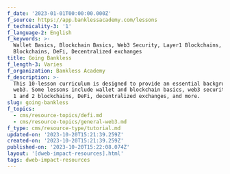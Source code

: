 ```yaml
---
f_date: '2023-01-01T00:00:00.000Z'
f_source: https://app.banklessacademy.com/lessons
f_technicality-3: '1'
f_language-2: English
f_keywords: >-
  Wallet Basics, Blockchain Basics, Web3 Security, Layer1 Blockchains, Layer2
  Blockchains, DeFi, Decentralized exchanges
title: Going Bankless
f_length-3: Varies
f_organization: Bankless Academy
f_description: >-
  This 10-lesson curriculum is designed to provide an essential background of
  web3. Some lessons include wallet and blockchain basics, web3 security, layer
  1 and 2 blockchains, DeFi, decentralized exchanges, and more.
slug: going-bankless
f_topics:
  - cms/resource-topics/defi.md
  - cms/resource-topics/general-web3.md
f_type: cms/resource-type/tutorial.md
updated-on: '2023-10-20T15:21:39.259Z'
created-on: '2023-10-20T15:21:39.259Z'
published-on: '2023-10-20T15:22:08.074Z'
layout: '[dweb-impact-resources].html'
tags: dweb-impact-resources
---
```



